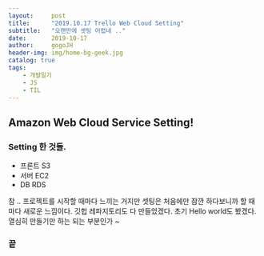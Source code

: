 ```yaml
---
layout:     post
title:      "2019.10.17 Trello Web Cloud Setting"
subtitle:   "오랜만에 셋팅 어렵네 .."
date:       2019-10-17
author:     gogoJH
header-img: img/home-bg-geek.jpg
catalog: true
tags:
    - 개발일기
    - JS
    - TIL
---
```

## Amazon Web Cloud Service Setting!

### Setting 한 것들.
- 프론트 S3
- 서버 EC2
- DB RDS

참 .. 프로젝트를 시작할 때마다 느끼는 거지만 셋팅은 처음에만
잠깐 하다보니까 할 때마다 새로운 느낌이다.
깃헙 레파지토리도 다 만들었겠다.
초기 Hello world도 봤겠다. 열심히 만들기만 하는 되는 부분인가 ~

### 끝
<!--stackedit_data:
eyJoaXN0b3J5IjpbMTE3MzQ3ODE2MV19
-->